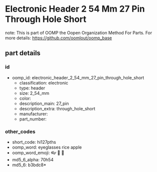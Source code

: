 # Electronic Header 2 54 Mm 27 Pin Through Hole Short  

note: This is part of OOMP the Oopen Organization Method For Parts. For more details: https://github.com/oomlout/oomp_base

##  part details





### id
* oomp_id: electronic_header_2_54_mm_27_pin_through_hole_short
  * classification: electronic
  * type: header
  * size: 2_54_mm
  * color: 
  * description_main: 27_pin
  * description_extra: through_hole_short
  * manufacturer: 
  * part_number: 

### other_codes
* short_code: hi127pths
* oomp_word: eyeglasses rice apple
* oomp_word_emoji: :eyeglasses: :rice: :apple:
* md5_6_alpha: 70h54
* md5_6: b3bdc8* 